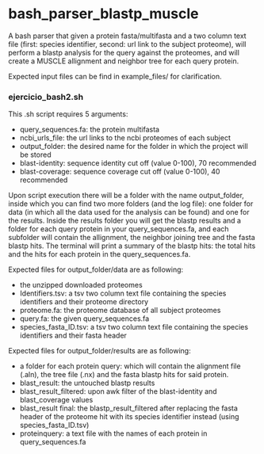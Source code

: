 # bash_parser_blastp_muscle
A bash parser that given a  protein fasta/multifasta and a two column text file (first: species identifier, second: url link to the subject proteome), will perform a blastp analysis for the query against the proteomes, and will create a MUSCLE allignment and neighbor tree for each query protein.

Expected input files can be find in example_files/ for clarification.


### ejercicio_bash2.sh
This .sh script requires 5 arguments:
- query_sequences.fa: the protein multifasta
- ncbi_urls_file: the url links to the ncbi proteomes of each subject
- output_folder: the desired name for the folder in which the project will be stored
- blast-identity: sequence identity cut off (value 0-100), 70 recommended
- blast-coverage: sequence coverage cut off (value 0-100), 40 recommended

Upon script execution there will be a folder with the name output_folder, inside which you can find two more folders (and the log file): one folder for data (in which all the data used for the analysis can be found) and one for the results. Inside the results folder you will get the blastp results and a folder for each query protein in your query_sequences.fa, and each subfolder will contain the allignment, the neighbor joining tree and the fasta blastp hits.
The terminal will print a summary of the blastp hits: the total hits and the hits for each protein in the query_sequences.fa.

Expected files for output_folder/data are as following:
- the unzipped downloaded proteomes
- Identifiers.tsv: a tsv two column text file containing the species identifiers and their proteome directory
- proteome.fa: the proteome database of all subject proteomes
- query.fa: the given query_sequences.fa
- species_fasta_ID.tsv: a tsv two column text file containing the species identifiers and their fasta header


Expected files for output_folder/results are as following:
- a folder for each protein query: which will contain the alignment file (.aln), the tree file (.nx) and the fasta blastp hits for said protein.
- blast_result: the untouched blastp results
- blast_result_filtered: upon awk filter of the blast-identity and blast_coverage values
- blast_result final: the blastp_result_filtered after replacing the fasta header of the proteome hit with its species identifier instead (using species_fasta_ID.tsv)
- proteinquery: a text file with the names of each protein in query_sequences.fa
